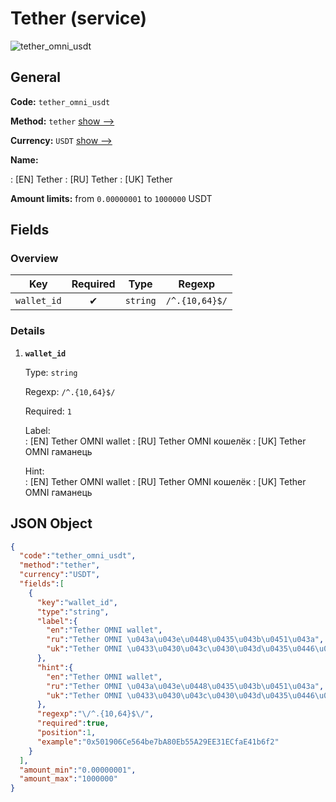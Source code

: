 
# Tether (service) 
![tether_omni_usdt](https://static.openfintech.io/payout_methods/tether_omni_usdt/logo.svg?w=400&c=v0.59.26#w24)  

## General 
 
**Code:** `tether_omni_usdt` 
 
**Method:** `tether` [show -->](/payout-methods/tether/) 
 
**Currency:** `USDT` [show -->](/currencies/USDT/) 
 
**Name:** 
 
:	[EN] Tether 
:	[RU] Tether 
:	[UK] Tether 
 
**Amount limits:** from `0.00000001` to `1000000` USDT 

## Fields 

### Overview 

|Key|Required|Type|Regexp| 
|:---:|:---:|:---:|:---:| 
|`wallet_id`|✔|`string`|`/^.{10,64}$/`| 
 

### Details 
 
1. **`wallet_id`** 
 
	Type: `string` 
 
	Regexp: `/^.{10,64}$/` 
 
	Required: `1` 
 
	Label:  
	: [EN] Tether OMNI wallet 
	: [RU] Tether OMNI кошелёк 
	: [UK] Tether OMNI гаманець 
 
	Hint:  
	: [EN] Tether OMNI wallet 
	: [RU] Tether OMNI кошелёк 
	: [UK] Tether OMNI гаманець 
 

## JSON Object 

```json
{
  "code":"tether_omni_usdt",
  "method":"tether",
  "currency":"USDT",
  "fields":[
    {
      "key":"wallet_id",
      "type":"string",
      "label":{
        "en":"Tether OMNI wallet",
        "ru":"Tether OMNI \u043a\u043e\u0448\u0435\u043b\u0451\u043a",
        "uk":"Tether OMNI \u0433\u0430\u043c\u0430\u043d\u0435\u0446\u044c"
      },
      "hint":{
        "en":"Tether OMNI wallet",
        "ru":"Tether OMNI \u043a\u043e\u0448\u0435\u043b\u0451\u043a",
        "uk":"Tether OMNI \u0433\u0430\u043c\u0430\u043d\u0435\u0446\u044c"
      },
      "regexp":"\/^.{10,64}$\/",
      "required":true,
      "position":1,
      "example":"0x501906Ce564be7bA80Eb55A29EE31ECfaE41b6f2"
    }
  ],
  "amount_min":"0.00000001",
  "amount_max":"1000000"
}
```  
